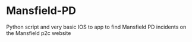 Mansfield-PD
============

Python script and very basic IOS to app to find Mansfield PD incidents on the Mansfield p2c website
